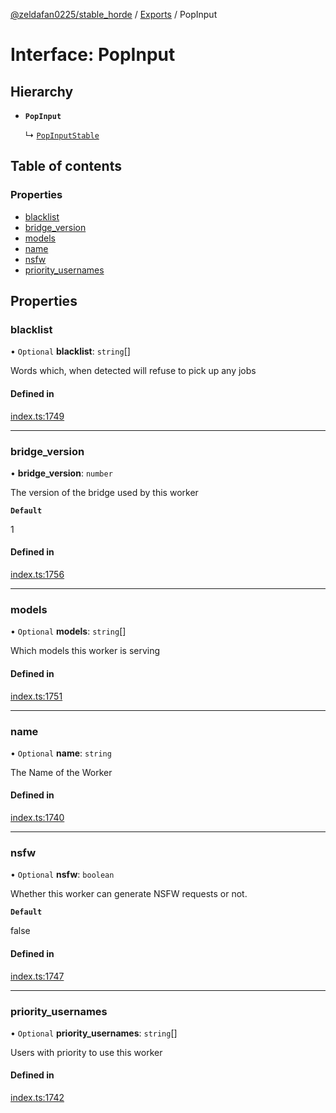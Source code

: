 [@zeldafan0225/stable_horde](../README.md) / [Exports](../modules.md) / PopInput

# Interface: PopInput

## Hierarchy

- **`PopInput`**

  ↳ [`PopInputStable`](PopInputStable.md)

## Table of contents

### Properties

- [blacklist](PopInput.md#blacklist)
- [bridge\_version](PopInput.md#bridge_version)
- [models](PopInput.md#models)
- [name](PopInput.md#name)
- [nsfw](PopInput.md#nsfw)
- [priority\_usernames](PopInput.md#priority_usernames)

## Properties

### blacklist

• `Optional` **blacklist**: `string`[]

Words which, when detected will refuse to pick up any jobs

#### Defined in

[index.ts:1749](https://github.com/ZeldaFan0225/stable_horde/blob/bf3b9d2/index.ts#L1749)

___

### bridge\_version

• **bridge\_version**: `number`

The version of the bridge used by this worker

**`Default`**

1

#### Defined in

[index.ts:1756](https://github.com/ZeldaFan0225/stable_horde/blob/bf3b9d2/index.ts#L1756)

___

### models

• `Optional` **models**: `string`[]

Which models this worker is serving

#### Defined in

[index.ts:1751](https://github.com/ZeldaFan0225/stable_horde/blob/bf3b9d2/index.ts#L1751)

___

### name

• `Optional` **name**: `string`

The Name of the Worker

#### Defined in

[index.ts:1740](https://github.com/ZeldaFan0225/stable_horde/blob/bf3b9d2/index.ts#L1740)

___

### nsfw

• `Optional` **nsfw**: `boolean`

Whether this worker can generate NSFW requests or not.

**`Default`**

false

#### Defined in

[index.ts:1747](https://github.com/ZeldaFan0225/stable_horde/blob/bf3b9d2/index.ts#L1747)

___

### priority\_usernames

• `Optional` **priority\_usernames**: `string`[]

Users with priority to use this worker

#### Defined in

[index.ts:1742](https://github.com/ZeldaFan0225/stable_horde/blob/bf3b9d2/index.ts#L1742)
